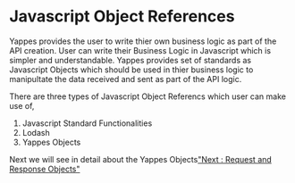 Javascript Object References
============================

Yappes provides the user to write thier own business logic as part of
the API creation. User can write their Business Logic in Javascript
which is simpler and understandable. Yappes provides set of standards as
Javascript Objects which should be used in thier business logic to
manipultate the data received and sent as part of the API logic.

There are three types of Javascript Object Referencs which user can make
use of,

1.  Javascript Standard Functionalities
2.  Lodash
3.  Yappes Objects

Next we will see in detail about the Yappes Objects["Next : Request and
Response Objects"](jso_req_res)
